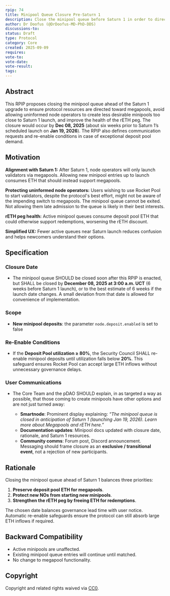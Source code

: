```yaml
---
rpip: 74
title: Minipool Queue Closure Pre-Saturn 1
description: Close the minipool queue before Saturn 1 in order to direct more ETH deposits to megapools at launch.
author: Dr Doofus (@DrDoofus-MD-PhD-DDS)
discussions-to:
status: Draft
type: Protocol
category: Core
created: 2025-09-09
requires:
vote-to:
vote-date:
vote-result:
tags:
---
```


## Abstract

This RPIP proposes closing the minipool queue ahead of the Saturn 1 upgrade to ensure protocol resources are directed toward megapools, avoid allowing uninformed node operators to create less desirable minipools too close to Saturn 1 launch, and improve the health of the rETH peg. The closure would occur by **Dec 08, 2025** (about six weeks prior to Saturn 1’s scheduled launch on **Jan 19, 2026**). The RPIP also defines communication requests and re-enable conditions in case of exceptional deposit pool demand.

## Motivation

**Alignment with Saturn 1:** After Saturn 1, node operators will only launch validators via megapools. Allowing new minipool entries up to launch consumes ETH that should instead support megapools.

**Protecting uninformed node operators:** Users wishing to use Rocket Pool to start validators, despite the protocol's best effort, might not be aware of the impending switch to megapools. The minipool queue cannot be exited. Not allowing them late admission to the queue is likely in their best interests.

**rETH peg health:** Active minipool queues consume deposit pool ETH that could otherwise support redemptions, worsening the rETH discount.

**Simplified UX:** Fewer active queues near Saturn launch reduces confusion and helps newcomers understand their options.

## Specification

### Closure Date

- The minipool queue SHOULD be closed soon after this RPIP is enacted, but SHALL be closed by **December 08, 2025 at 3:00 a.m. UCT** (6 weeks before Saturn 1 launch), or to the best estimate of 6 weeks if the launch date changes. A small deviation from that date is allowed for convenience of implementation.

### Scope

- **New minipool deposits**: the parameter `node.deposit.enabled` is set to false

### Re-Enable Conditions

- If the **Deposit Pool utilization ≥ 80%**, the Security Council SHALL re-enable minipool deposits until utilization falls below **20%**. This safeguard ensures Rocket Pool can accept large ETH inflows without unnecessary governance delays.

### User Communications

- The Core Team and the pDAO SHOULD explain, in as targeted a way as possible, that those coming to create minipools have other options and are not just turned away:

  - **Smartnode**: Prominent display explaining: _“The minipool queue is closed in anticipation of Saturn 1 (launching Jan 19, 2026). Learn more about Megapools and rETH here.”_
  - **Documentation updates**: Minipool docs updated with closure date, rationale, and Saturn 1 resources.
  - **Community comms**: Forum post, Discord announcement. Messaging should frame closure as an **exclusive / transitional event**, not a rejection of new participants.

## Rationale

Closing the minipool queue ahead of Saturn 1 balances three priorities:

1. **Preserve deposit pool ETH for megapools**.
2. **Protect new NOs from starting new minipools**.
3. **Strengthen the rETH peg by freeing ETH for redemptions**.

The chosen date balances governance lead time with user notice. Automatic re-enable safeguards ensure the protocol can still absorb large ETH inflows if required.

## Backward Compatibility

- Active minipools are unaffected.
- Existing minipool queue entries will continue until matched.
- No change to megapool functionality.

## Copyright

Copyright and related rights waived via [CC0](https://creativecommons.org/publicdomain/zero/1.0/).
